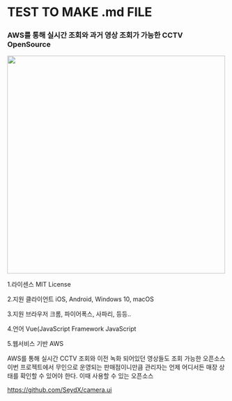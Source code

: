 # TEST TO MAKE .md FILE


### AWS를 통해 실시간 조회와 과거 영상 조회가 가능한 CCTV OpenSource


<img src="https://github.com/hs-1771178-leenamho/study/blob/main/img/cameraui.png" width="500" height="500">

1.라이센스
MIT License

2.지원 클라이언트
iOS, Android, Windows 10, macOS

3.지원 브라우저
크롬, 파이어폭스, 사파리, 등등..

4.언어
Vue(JavaScript Framework
JavaScript

5.웹서비스 기반
AWS

AWS를 통해 실시간 CCTV 조회와 이전 녹화 되어있던 영상들도 조회 가능한 오픈소스
이번 프로젝트에서 무인으로 운영되는 판매점이니만큼 관리자는 언제 어디서든 매장 상태를 확인할 수 있어야 한다.
이때 사용할 수 있는 오픈소스

https://github.com/SeydX/camera.ui